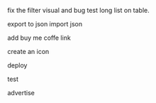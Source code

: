 fix the filter visual and bug
test long list on table.

export to json
import json

add buy me coffe link

create an icon

deploy

test

advertise